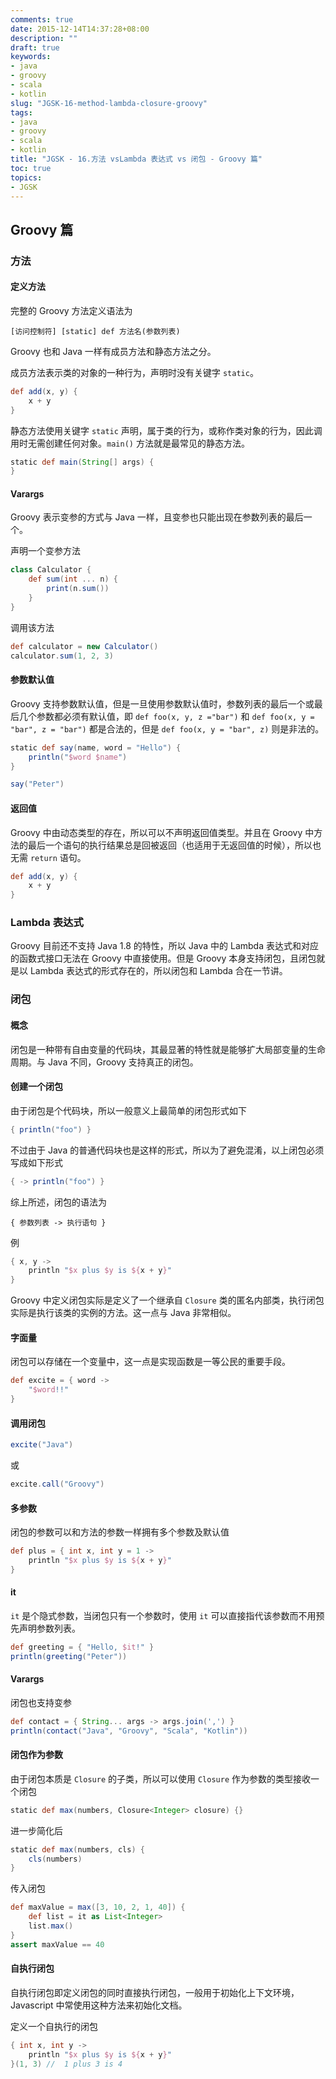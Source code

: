 ```yaml
---
comments: true
date: 2015-12-14T14:37:28+08:00
description: ""
draft: true
keywords:
- java
- groovy
- scala
- kotlin
slug: "JGSK-16-method-lambda-closure-groovy"
tags:
- java
- groovy
- scala
- kotlin
title: "JGSK - 16.方法 vsLambda 表达式 vs 闭包 - Groovy 篇"
toc: true
topics:
- JGSK
---
```



## Groovy 篇

### 方法

#### 定义方法

<!--more-->

完整的 Groovy 方法定义语法为

``` 
[访问控制符] [static] def 方法名(参数列表)
```

Groovy 也和 Java 一样有成员方法和静态方法之分。

成员方法表示类的对象的一种行为，声明时没有关键字 `static`。

```groovy
def add(x, y) {
    x + y
}
```

静态方法使用关键字 `static` 声明，属于类的行为，或称作类对象的行为，因此调用时无需创建任何对象。`main()` 方法就是最常见的静态方法。

```groovy
static def main(String[] args) {
}
```


#### Varargs

Groovy 表示变参的方式与 Java 一样，且变参也只能出现在参数列表的最后一个。

声明一个变参方法

```groovy
class Calculator {
    def sum(int ... n) {
        print(n.sum())
    }
}
```

调用该方法

```groovy
def calculator = new Calculator()
calculator.sum(1, 2, 3)
```

#### 参数默认值

Groovy 支持参数默认值，但是一旦使用参数默认值时，参数列表的最后一个或最后几个参数都必须有默认值，即 `def foo(x, y, z ="bar")` 和 `def foo(x, y = "bar", z = "bar")` 都是合法的，但是 `def foo(x, y = "bar", z)` 则是非法的。

```groovy
static def say(name, word = "Hello") {
    println("$word $name")
}

say("Peter")
```

#### 返回值

Groovy 中由动态类型的存在，所以可以不声明返回值类型。并且在 Groovy 中方法的最后一个语句的执行结果总是回被返回（也适用于无返回值的时候），所以也无需 `return` 语句。

```groovy
def add(x, y) {
    x + y
}
```

### Lambda 表达式

Groovy 目前还不支持 Java 1.8 的特性，所以 Java 中的 Lambda 表达式和对应的函数式接口无法在 Groovy 中直接使用。但是 Groovy 本身支持闭包，且闭包就是以 Lambda 表达式的形式存在的，所以闭包和 Lambda 合在一节讲。

### 闭包

#### 概念

闭包是一种带有自由变量的代码块，其最显著的特性就是能够扩大局部变量的生命周期。与 Java 不同，Groovy 支持真正的闭包。

#### 创建一个闭包

由于闭包是个代码块，所以一般意义上最简单的闭包形式如下

```groovy
{ println("foo") }
```

不过由于 Java 的普通代码块也是这样的形式，所以为了避免混淆，以上闭包必须写成如下形式

```groovy
{ -> println("foo") }
```

综上所述，闭包的语法为

``` 
{ 参数列表 -> 执行语句 }
```

例

```groovy
{ x, y ->
    println "$x plus $y is ${x + y}"
}
```

Groovy 中定义闭包实际是定义了一个继承自 `Closure` 类的匿名内部类，执行闭包实际是执行该类的实例的方法。这一点与 Java 非常相似。

#### 字面量

闭包可以存储在一个变量中，这一点是实现函数是一等公民的重要手段。

```groovy
def excite = { word ->
    "$word!!"
}
```

#### 调用闭包

```groovy
excite("Java")
```

或

```groovy
excite.call("Groovy")
```

#### 多参数

闭包的参数可以和方法的参数一样拥有多个参数及默认值

```groovy
def plus = { int x, int y = 1 ->
    println "$x plus $y is ${x + y}"
}
```

#### it

`it` 是个隐式参数，当闭包只有一个参数时，使用 `it` 可以直接指代该参数而不用预先声明参数列表。

```groovy
def greeting = { "Hello, $it!" }
println(greeting("Peter"))
```

#### Varargs

闭包也支持变参

```groovy
def contact = { String... args -> args.join(',') }
println(contact("Java", "Groovy", "Scala", "Kotlin"))
```

#### 闭包作为参数

由于闭包本质是 `Closure` 的子类，所以可以使用 `Closure` 作为参数的类型接收一个闭包

```groovy
static def max(numbers, Closure<Integer> closure) {}
```

进一步简化后

```groovy
static def max(numbers, cls) {
    cls(numbers)
}
```

传入闭包

```groovy
def maxValue = max([3, 10, 2, 1, 40]) {
    def list = it as List<Integer>
    list.max()
}
assert maxValue == 40
```

#### 自执行闭包

自执行闭包即定义闭包的同时直接执行闭包，一般用于初始化上下文环境，Javascript 中常使用这种方法来初始化文档。

定义一个自执行的闭包

```groovy
{ int x, int y ->
    println "$x plus $y is ${x + y}"
}(1, 3) //  1 plus 3 is 4
```

